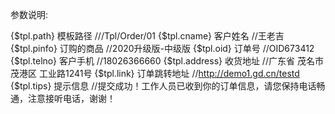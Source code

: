 参数说明:

{$tpl.path}             模板路径 ///Tpl/Order/01
{$tpl.cname}            客户姓名 //王老吉
{$tpl.pinfo}            订购的商品 //2020升级版-中级版
{$tpl.oid}              订单号 //OID673412
{$tpl.telno}            客户手机 //18026366660
{$tpl.address}          收货地址 //广东省 茂名市 茂港区 工业路1241号
{$tpl.link}             订单跳转地址 //http://demo1.gd.cn/testd
{$tpl.tips}             提示信息 //提交成功！工作人员已收到你的订单信息，请您保持电话畅通，注意接听电话，谢谢！
